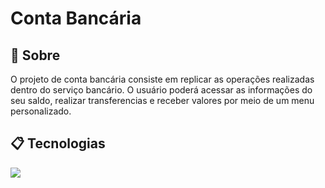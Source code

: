<h1>Conta Bancária</h1>

<h2>🚀 Sobre</h2>
<p>O projeto de conta bancária consiste em replicar as operações realizadas dentro do serviço bancário.
O usuário poderá acessar as informações do seu saldo, realizar transferencias e receber valores por meio de um menu
personalizado.</p>

## 📋 Tecnologias
<div>
  <img src="https://img.shields.io/badge/Java-%23ED8B00.svg??style=for-the-badge&logo=openjdk&logoColor=white">
</div>